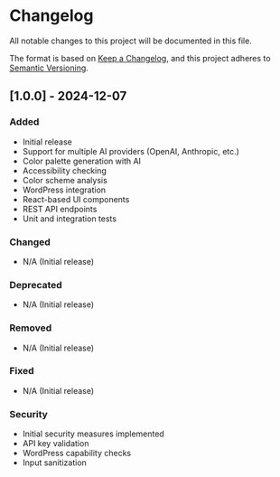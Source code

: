 # Changelog

All notable changes to this project will be documented in this file.

The format is based on [Keep a Changelog](https://keepachangelog.com/en/1.0.0/),
and this project adheres to [Semantic Versioning](https://semver.org/spec/v2.0.0.html).

## [1.0.0] - 2024-12-07

### Added
- Initial release
- Support for multiple AI providers (OpenAI, Anthropic, etc.)
- Color palette generation with AI
- Accessibility checking
- Color scheme analysis
- WordPress integration
- React-based UI components
- REST API endpoints
- Unit and integration tests

### Changed
- N/A (Initial release)

### Deprecated
- N/A (Initial release)

### Removed
- N/A (Initial release)

### Fixed
- N/A (Initial release)

### Security
- Initial security measures implemented
- API key validation
- WordPress capability checks
- Input sanitization
